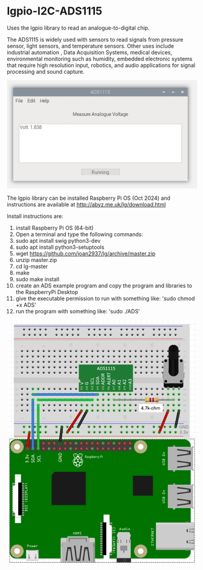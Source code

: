 # lgpio-I2C-ADS1115
Uses the lgpio library to read an analogue-to-digital chip.

The ADS1115 is widely used with sensors to read signals from pressure sensor, light sensors, and temperature sensors. Other uses include industrial automation , Data Acquisition Systems, medical devices, environmental monitoring such as humidity, embedded electronic systems that require high resolution input, robotics, and audio applications for signal processing and sound capture.

![](https://github.com/eugenedakin/lgpio-I2C-ADS1115/blob/main/ADS1115ScreenGrab.png)

The lgpio library can be installed Raspberry Pi OS (Oct 2024) and instructions 
are available at http://abyz.me.uk/lg/download.html

Install instructions are:
1) install Raspberry Pi OS (64-bit)
2) Open a terminal and type the following commands:
3) sudo apt install swig python3-dev
4) sudo apt install python3-setuptools
5) wget https://github.com/joan2937/lg/archive/master.zip
6) unzip master.zip
7) cd lg-master
8) make
9) sudo make install
10) create an ADS example program and copy the program and libraries to the RaspberryPi Desktop
11) give the executable permission to run with something like: 'sudo chmod +x ADS'
12) run the program with something like: 'sudo ./ADS'

![](https://github.com/eugenedakin/lgpio-I2C-ADS1115/blob/main/ADS1115Rev1Breadboard.png)
